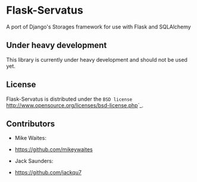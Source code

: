 Flask-Servatus
==============

A port of Django's Storages framework for use with Flask and SQLAlchemy


Under heavy development
---------------------------

This library is currently under heavy development and should not be used yet.


License
-------

Flask-Servatus is distributed under the `BSD license`
<http://www.opensource.org/licenses/bsd-license.php>`_.

Contributors
-------

* Mike Waites:
 - https://github.com/mikeywaites

* Jack Saunders:
 - https://github.com/jackqu7
